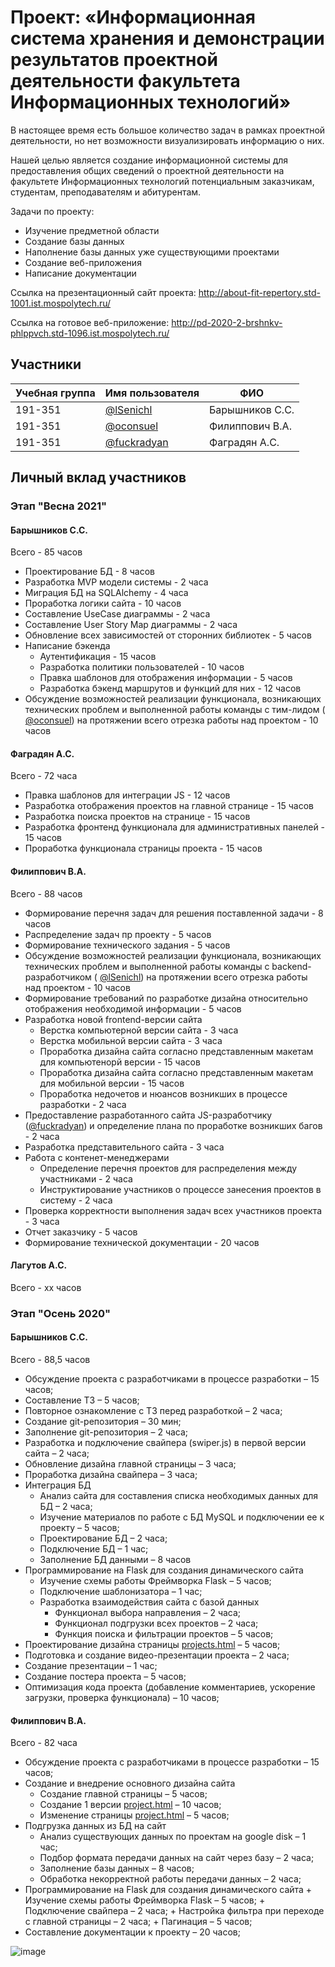 # Проект: «Информационная система хранения и демонстрации результатов проектной деятельности факультета Информационных технологий»

В настоящее время есть большое количество задач в рамках проектной деятельности, но нет возможности визуализировать информацию о них. 

Нашей целью является создание информационной системы для предоставления общих сведений о проектной деятельности на факультете Информационных технологий потенциальным заказчикам, студентам, преподавателям и абитурентам.

Задачи по проекту:
- Изучение предметной области
- Создание базы данных
- Наполнение базы данных уже существующими проектами
- Создание веб-приложения
- Написание документации

Ссылка на презентационный сайт проекта: http://about-fit-repertory.std-1001.ist.mospolytech.ru/

Ссылка на готовое веб-приложение: http://pd-2020-2-brshnkv-phlppvch.std-1096.ist.mospolytech.ru/

## Участники

| Учебная группа | Имя пользователя | ФИО                      |
|----------------|------------------|--------------------------|
| 191-351        | [@lSenichl](https://github.com/lSenichl)        | Барышников С.С.          |
| 191-351        | [@oconsuel](https://github.com/oconsuel)        | Филиппович В.А.          |
| 191-351        | [@fuckradyan](https://github.com/fuckradyan)    | Фаградян А.С.            |

## Личный вклад участников

### Этап "Весна 2021"

#### Барышников С.С.

Всего - 85 часов

-   Проектирование БД - 8 часов 
-   Разработка MVP модели системы - 2 часа
-   Миграция БД на SQLAlchemy - 4 часа
-   Проработка логики сайта - 10 часов 
-   Составление UseCase диаграммы - 2 часа
-   Составление User Story Map диаграммы - 2 часа
-   Обновление всех зависимостей от сторонних библиотек - 5 часов
-   Написание бэкенда
    +   Аутентификация - 15 часов
    +   Разработка политики пользователей - 10 часов
    +   Правка шаблонов для отображения информации - 5 часов
    +   Разработка бэкенд маршрутов и функций для них - 12 часов
-   Обсуждение возможностей реализации функционала, возникающих технических проблем и выполненной работы команды с тим-лидом ( [@oconsuel](https://github.com/oconsuel)) на протяжении всего отрезка работы над проектом - 10 часов  

#### Фаградян А.С.

Всего - 72 часа

-   Правка шаблонов для интеграции JS - 12 часов
-   Разработка отображения проектов на главной странице - 15 часов
-   Разработка поиска проектов на странице - 15 часов 
-   Разработка фронтенд функционала для административных панелей - 15 часов 
-   Проработка функционала страницы проекта - 15 часов

#### Филиппович В.А.

Всего - 88 часов

-   Формирование перечня задач для решения поставленной задачи - 8 часов
-   Распределение задач пр проекту - 5 часов
-   Формирование технического задания - 5 часов 
-   Обсуждение возможностей реализации функционала, возникающих технических проблем и выполненной работы команды с backend-разработчиком ( [@lSenichl](https://github.com/lSenichl)) на протяжении всего отрезка работы над проектом - 10 часов 
-   Формирование требований по разработке дизайна относительно отображения необходимой информации - 5 часов
-   Разработка новой frontend-версии сайта
    +   Верстка компьютерной версии сайта - 3 часа
    +   Верстка мобильной версии сайта - 3 часа
    +   Проработка дизайна сайта согласно представленным макетам для компьютенорй версии - 15 часов
    +   Проработка дизайна сайта согласно представленным макетам для мобильной версии - 15 часов
    +   Проработка недочетов и нюансов возникших в процессе разработки - 2 часа
-   Предоставление разработанного сайта JS-разработчику ([@fuckradyan](https://github.com/fuckradyan)) и определение плана по проработке возникших багов - 2 часа
-   Разработка представительного сайта - 3 часа
-   Работа с контенет-менеджерами 
    + Определение перечня проектов для распределения между участниками - 2 часа
    + Инструктирование участников о процессе занесения проектов в систему - 2 часа 
-   Проверка корректности выполнения задач всех участников проекта - 3 часа
-   Отчет заказчику - 5 часов
-   Формирование технической документации - 20 часов

    

#### Лагутов А.С. 

Всего - хх часов

### Этап "Осень 2020"

#### Барышников С.С.

Всего - 88,5 часов

-	Обсуждение проекта с разработчиками в процессе разработки – 15 часов;
-	Составление ТЗ – 5 часов;
-	Повторное ознакомление с ТЗ перед разработкой – 2 часа;
-	Создание git-репозитория – 30 мин;
-	Заполнение git-репозитория – 2 часа;
-	Разработка и подключение свайпера (swiper.js) в первой версии сайта – 2 часа;
-	Обновление дизайна главной страницы – 3 часа;
-	Проработка дизайна свайпера – 3 часа;
-	Интеграция БД
    +	Анализ сайта для составления списка необходимых данных для БД – 2 часа;
    +	Изучение материалов по работе с БД MySQL и подключении ее к проекту – 5 часов;
    +	Проектирование БД – 2 часа; 
    +	Подключение БД – 1 час;
    +	Заполнение БД данными – 8 часов
-	Программирование на Flask для создания динамического сайта
    +	Изучение схемы работы Фреймворка Flask – 5 часов;
    +	Подключение шаблонизатора – 1 час;
    +	Разработка взаимодействия сайта с базой данных
        +	Функционал выбора направления – 2 часа;
        +	Функционал подгрузки всех проектов – 2 часа;
        +	Функция поиска и фильтрации проектов – 5 часов;
-	Проектирование дизайна страницы [projects.html](src/project/templates/projects.html) – 5 часов;
-	Подготовка и создание видео-презентации проекта – 2 часа;
-	Создание презентации – 1 час;
-	Создание постера проекта – 5 часов;
-	Оптимизация кода проекта (добавление комментариев, ускорение загрузки, проверка функционала) – 10 часов;


#### Филиппович В.А.

Всего - 82 часа

-	Обсуждение проекта с разработчиками в процессе разработки – 15 часов;
-	Создание и внедрение основного дизайна сайта
    +	Создание главной страницы – 5 часов;
    +	Создание 1 версии [project.html](src/project/templates/project.html) – 10 часов;
    +	Изменение страницы [project.html](src/project/templates/project.html) – 5 часов;
-	Подгрузка данных из БД на сайт
    +	Анализ существующих данных по проектам на google disk – 1 час;
    +	Подбор формата передачи данных на сайт через базу – 2 часа;
    +	Заполнение базы данных – 8 часов;
    +	Обработка некорректной работы передачи данных – 2 часа;
-	 Программирование на Flask для создания динамического сайта
    +	Изучение схемы работы Фреймворка Flask – 5 часов;
    +	Подключение свайпера – 2 часа;
    +	Настройка фильтра при переходе с главной страницы – 2 часа;
    +	Пагинация – 5 часов;
-	Составление документации к проекту – 20 часов;

![image](https://user-images.githubusercontent.com/52798924/116533800-78f3f680-a8ea-11eb-9b4b-74448f67b76f.png)
